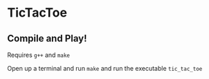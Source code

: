 # TicTacToe

## Compile and Play!

Requires `g++` and `make`

Open up a terminal and run `make` and run the executable `tic_tac_toe`
